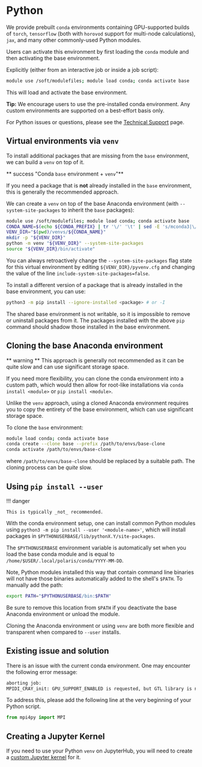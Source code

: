 # Python

We provide prebuilt `conda` environments containing GPU-supported builds of `torch`, `tensorflow` (both with `horovod` support for multi-node calculations), `jax`, and many other commonly-used Python modules.

Users can activate this environment by first loading the `conda` module and then activating the base environment.

Explicitly (either from an interactive job or inside a job script):

```bash linenums="1"
module use /soft/modulefiles; module load conda; conda activate base
```

This will load and activate the base environment.

**Tip:** We encourage users to use the pre-installed conda environment. Any custom environments are supported on a best-effort basis only.

For Python issues or questions, please see the [Technical Support](../../support/technical-support.md) page.

## Virtual environments via `venv`

To install additional packages that are missing from the `base` environment, we can build a `venv` on top of it.

** success "Conda `base` environment + `venv`"**

If you need a package that is **not** already installed in the `base` environment, this is generally the recommended approach.

We can create a `venv` on top of the base Anaconda environment (with `--system-site-packages` to inherit the `base` packages):

```bash
module use /soft/modulefiles; module load conda; conda activate base
CONDA_NAME=$(echo ${CONDA_PREFIX} | tr '\/' '\t' | sed -E 's/mconda3|\/base//g' | awk '{print $NF}')
VENV_DIR="$(pwd)/venvs/${CONDA_NAME}"
mkdir -p "${VENV_DIR}"
python -m venv "${VENV_DIR}" --system-site-packages
source "${VENV_DIR}/bin/activate"
```

You can always retroactively change the `--system-site-packages` flag state for this virtual environment by editing `${VENV_DIR}/pyvenv.cfg` and changing the value of the line `include-system-site-packages=false`.

To install a different version of a package that is already installed in the base environment, you can use:

```bash
python3 -m pip install --ignore-installed <package> # or -I
```

The shared base environment is not writable, so it is impossible to remove or uninstall packages from it. The packages installed with the above `pip` command should shadow those installed in the base environment.

## Cloning the base Anaconda environment

** warning ** This approach is generally not recommended as it can be quite slow and can use significant storage space.

If you need more flexibility, you can clone the conda environment into a custom path, which would then allow for root-like installations via `conda install <module>` or `pip install <module>`.

Unlike the `venv` approach, using a cloned Anaconda environment requires you to copy the entirety of the base environment, which can use significant storage space.

To clone the `base` environment:

```bash
module load conda; conda activate base
conda create --clone base --prefix /path/to/envs/base-clone
conda activate /path/to/envs/base-clone
```

where `/path/to/envs/base-clone` should be replaced by a suitable path. The cloning process can be _quite_ slow.

## Using `pip install --user`

!!! danger

    This is typically _not_ recommended.

With the conda environment setup, one can install common Python modules using `python3 -m pip install --user '<module-name>'`, which will install packages in `$PYTHONUSERBASE/lib/pythonX.Y/site-packages`.

The `$PYTHONUSERBASE` environment variable is automatically set when you load the base conda module and is equal to `/home/$USER/.local/polaris/conda/YYYY-MM-DD`.

Note, Python modules installed this way that contain command line binaries will not have those binaries automatically added to the shell's `$PATH`. To manually add the path:

```bash
export PATH="$PYTHONUSERBASE/bin:$PATH"
```

Be sure to remove this location from `$PATH` if you deactivate the base Anaconda environment or unload the module.

Cloning the Anaconda environment or using `venv` are both more flexible and transparent when compared to `--user` installs.

## Existing issue and solution

There is an issue with the current conda environment. One may encounter the following error message:

```bash
aborting job:
MPIDI_CRAY_init: GPU_SUPPORT_ENABLED is requested, but GTL library is not linked
```

To address this, please add the following line at the very beginning of your Python script.

```python
from mpi4py import MPI
```

## Creating a Jupyter Kernel

If you need to use your Python `venv` on JupyterHub, you will need to create a [custom Jupyter kernel](../../services/jupyter-hub.md#custom-ipython-kernels) for it.

